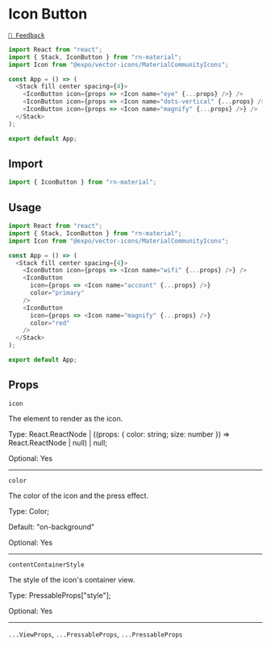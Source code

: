 # Icon Button

[`💬 Feedback`](https://github.com/yamankatby/react-native-material/labels/component%3A%20IconButton)

```js with-preview
import React from "react";
import { Stack, IconButton } from "rn-material";
import Icon from "@expo/vector-icons/MaterialCommunityIcons";

const App = () => (
  <Stack fill center spacing={4}>
    <IconButton icon={props => <Icon name="eye" {...props} />} />
    <IconButton icon={props => <Icon name="dots-vertical" {...props} />} />
    <IconButton icon={props => <Icon name="magnify" {...props} />} />
  </Stack>
);

export default App;
```

## Import

```js
import { IconButton } from "rn-material";
```

## Usage

```js with-preview
import React from "react";
import { Stack, IconButton } from "rn-material";
import Icon from "@expo/vector-icons/MaterialCommunityIcons";

const App = () => (
  <Stack fill center spacing={4}>
    <IconButton icon={props => <Icon name="wifi" {...props} />} />
    <IconButton
      icon={props => <Icon name="account" {...props} />}
      color="primary"
    />
    <IconButton
      icon={props => <Icon name="magnify" {...props} />}
      color="red"
    />
  </Stack>
);

export default App;
```

## Props

`icon`

The element to render as the icon.

Type: React.ReactNode | ((props: { color: string; size: number }) =\> React.ReactNode | null) | null;

Optional: Yes

---

`color`

The color of the icon and the press effect.

Type: Color;

Default: "on-background"

Optional: Yes

---

`contentContainerStyle`

The style of the icon's container view.

Type: PressableProps["style"];

Optional: Yes

---

`...ViewProps`, `...PressableProps`, `...PressableProps`
